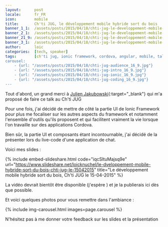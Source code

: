 ```yaml
---
layout:      post
locale:      fr_FR
icon:        mobile
title:       Ch'ti JUG, le développement mobile hybride sort du bois
banner_1_1:  /assets/posts/2015/04/18/chti-jug-le-developpement-mobile-hybride-sort-du-bois_1_1.jpg
banner_2_1:  /assets/posts/2015/04/18/chti-jug-le-developpement-mobile-hybride-sort-du-bois_2_1.jpg
banner_21_9: /assets/posts/2015/04/18/chti-jug-le-developpement-mobile-hybride-sort-du-bois_21_9.jpg
banner_3_1:  /assets/posts/2015/04/18/chti-jug-le-developpement-mobile-hybride-sort-du-bois_3_1.jpg
author:      loic
categories:  [tech, speaker]
tags:        [ch'ti jug, ionic framework, cordova, angular, mobile, talk]
carousel:
    - {url: "/assets/posts/2015/04/18/chti-jug-audience_16_9.jpg"}
    - {url: "/assets/posts/2015/04/18/chti-jug-intro_16_9.jpg"}
    - {url: "/assets/posts/2015/04/18/chti-jug-ionic_16_9.jpg"}
    - {url: "/assets/posts/2015/04/18/chti-jug-coding_16_9.jpg"}
---
```


Tout d'abord, un grand merci à [Julien Jakubowski](https://twitter.com/jak78){:target="_blank"} qui m'a proposé de faire ce talk au Ch'ti JUG <i class="emoji smile"></i>

Pour une fois, j'ai décidé de mettre de côté la partie UI de Ionic Framework pour plus me focaliser sur les autres aspects du framework
et notamment l'ensemble d'outils qu'ils proposent et qui facilitent vraiment la vie lorsque l'on travaille sur des applications Cordova.

Bien sûr, la partie UI et composants étant incontournable, j'ai décidé de la présenter lors du live-code d'une application de chat.

Voici mes slides :

{% include embed-slideshare.html code="iqcSltuMajsq9e" url="https://www.slideshare.net/loicknuchel/le-dveloppement-mobile-hybride-sort-du-bois-chti-jug-le-15042015" title="Le développement mobile hybride sort du bois, Ch'ti JUG le 15-04-2015" %}

La vidéo devrait bientôt être disponible (j'espère <i class="emoji wink"></i>) et je la publierais ici dès que possible.

Et voici quelques photos pour vous remettre dans l'ambiance :

{% include img-carousel.html images=page.carousel %}

N'hésitez pas à me donner votre feedback sur les slides et la présentation <i class="emoji smile"></i>
